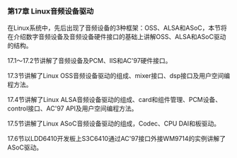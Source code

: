 ### 第17章 Linux音频设备驱动

在Linux系统中，先后出现了音频设备的3种框架：OSS、ALSA和ASoC，本节将在介绍数字音频设备及音频设备硬件接口的基础上讲解OSS、ALSA和ASoC驱动的结构。

17.1～17.2节讲解了音频设备及PCM、IIS和AC'97硬件接口。

17.3节讲解了Linux OSS音频设备驱动的组成、mixer接口、dsp接口及用户空间编程方法。

17.4节讲解了Linux ALSA音频设备驱动的组成、card和组件管理、PCM设备、control接口、AC'97 API及用户空间编程方法。

17.5节讲解了Linux ASoC音频设备驱动的组成，Codec、CPU DAI和板驱动。

17.6节以LDD6410开发板上S3C6410通过AC'97接口外接WM9714的实例讲解了ASoC驱动。



